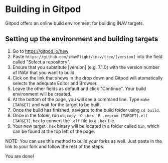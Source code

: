 # Building in Gitpod

Gitpod offers an online build environment for building INAV targets.
## Setting up the environment and building targets

1.  Go to https://gitpod.io/new
1.  Paste `https://github.com/iNavFlight/inav/tree/[version]` into the field called "Select a repository". 
1.  Ensure that you substitute [version] (e.g. 7.1.0) with the version number of INAV that you want to build.
1.  Cick on the link that shows in the drop down and Gitpod will atomatically selects the adequate Editor and Browser.
1.  Leave the other fields as default and click "Continue". Your build environment will be created.
1.  At the bottom of the page, you will see a command line. Type `make [TARGET]` and wait for the target to be built.
1.  Once the build has finished, navigate to the build folder using `cd build`.
1.  Once in the folder, run `objcopy -O ihex -R .eeprom [TARGET].elf [TARGET].hex` to convert the `.elf` file to a `.hex` file.
1.  Your new target `.hex` binary will be located in a folder called `bin`, which can be found at the top left of the page.


NOTE: You can use this method to build your forks as well. Just paste in the link to your fork and follow the rest of the steps.

You are done!

